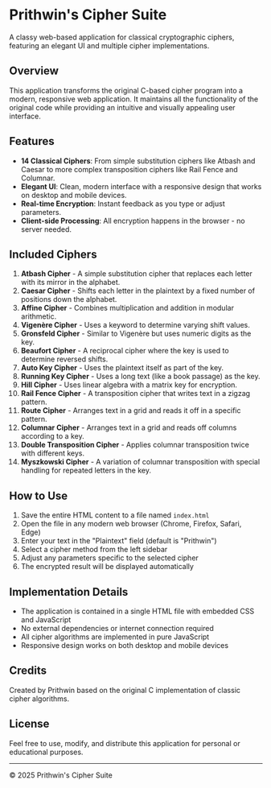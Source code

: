 # Prithwin's Cipher Suite

A classy web-based application for classical cryptographic ciphers, featuring an elegant UI and multiple cipher implementations.

## Overview

This application transforms the original C-based cipher program into a modern, responsive web application. It maintains all the functionality of the original code while providing an intuitive and visually appealing user interface.

## Features

- **14 Classical Ciphers**: From simple substitution ciphers like Atbash and Caesar to more complex transposition ciphers like Rail Fence and Columnar.
- **Elegant UI**: Clean, modern interface with a responsive design that works on desktop and mobile devices.
- **Real-time Encryption**: Instant feedback as you type or adjust parameters.
- **Client-side Processing**: All encryption happens in the browser - no server needed.

## Included Ciphers

1. **Atbash Cipher** - A simple substitution cipher that replaces each letter with its mirror in the alphabet.
2. **Caesar Cipher** - Shifts each letter in the plaintext by a fixed number of positions down the alphabet.
3. **Affine Cipher** - Combines multiplication and addition in modular arithmetic.
4. **Vigenère Cipher** - Uses a keyword to determine varying shift values.
5. **Gronsfeld Cipher** - Similar to Vigenère but uses numeric digits as the key.
6. **Beaufort Cipher** - A reciprocal cipher where the key is used to determine reversed shifts.
7. **Auto Key Cipher** - Uses the plaintext itself as part of the key.
8. **Running Key Cipher** - Uses a long text (like a book passage) as the key.
9. **Hill Cipher** - Uses linear algebra with a matrix key for encryption.
10. **Rail Fence Cipher** - A transposition cipher that writes text in a zigzag pattern.
11. **Route Cipher** - Arranges text in a grid and reads it off in a specific pattern.
12. **Columnar Cipher** - Arranges text in a grid and reads off columns according to a key.
13. **Double Transposition Cipher** - Applies columnar transposition twice with different keys.
14. **Myszkowski Cipher** - A variation of columnar transposition with special handling for repeated letters in the key.

## How to Use

1. Save the entire HTML content to a file named `index.html`
2. Open the file in any modern web browser (Chrome, Firefox, Safari, Edge)
3. Enter your text in the "Plaintext" field (default is "Prithwin")
4. Select a cipher method from the left sidebar
5. Adjust any parameters specific to the selected cipher
6. The encrypted result will be displayed automatically

## Implementation Details

- The application is contained in a single HTML file with embedded CSS and JavaScript
- No external dependencies or internet connection required
- All cipher algorithms are implemented in pure JavaScript
- Responsive design works on both desktop and mobile devices

## Credits

Created by Prithwin based on the original C implementation of classic cipher algorithms.

## License

Feel free to use, modify, and distribute this application for personal or educational purposes.

---

© 2025 Prithwin's Cipher Suite